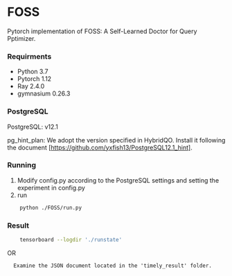 # FOSS
Pytorch implementation of FOSS: A Self-Learned Doctor for Query Pptimizer.

### Requirments
- Python 3.7 
- Pytorch 1.12
- Ray 2.4.0
- gymnasium 0.26.3
### PostgreSQL 

PostgreSQL: v12.1

pg_hint_plan: We adopt the version specified in HybridQO. Install it following the document [https://github.com/yxfish13/PostgreSQL12.1_hint].

### Running
1. Modify config.py according to the PostgreSQL settings and setting the experiment in config.py
2. run
```sh
    python ./FOSS/run.py
```
### Result
```sh
    tensorboard --logdir './runstate'
```
OR
```
  Examine the JSON document located in the 'timely_result' folder.
```